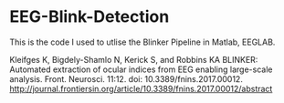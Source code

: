 # EEG-Blink-Detection
This is the code I used to utlise the Blinker Pipeline in Matlab, EEGLAB.

Kleifges K, Bigdely-Shamlo N, Kerick S, and Robbins KA
BLINKER: Automated extraction of ocular indices from EEG enabling large-scale analysis. Front. Neurosci. 11:12. doi: 10.3389/fnins.2017.00012.
http://journal.frontiersin.org/article/10.3389/fnins.2017.00012/abstract
